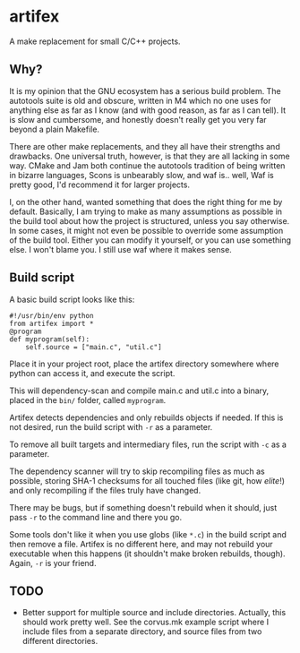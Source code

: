 # artifex

A make replacement for small C/C++ projects.

## Why?

It is my opinion that the GNU ecosystem has a serious build
problem. The autotools suite is old and obscure, written in M4 which
no one uses for anything else as far as I know (and with good reason,
as far as I can tell). It is slow and cumbersome, and honestly doesn't
really get you very far beyond a plain Makefile.

There are other make replacements, and they all have their strengths
and drawbacks. One universal truth, however, is that they are all
lacking in some way. CMake and Jam both continue the autotools
tradition of being written in bizarre languages, Scons is unbearably
slow, and waf is.. well, Waf is pretty good, I'd recommend it for
larger projects.

I, on the other hand, wanted something that does the right thing for
me by default. Basically, I am trying to make as many assumptions as
possible in the build tool about how the project is structured, unless
you say otherwise. In some cases, it might not even be possible to
override some assumption of the build tool. Either you can modify it
yourself, or you can use something else. I won't blame you. I still
use waf where it makes sense.

## Build script

A basic build script looks like this:

    #!/usr/bin/env python
    from artifex import *
    @program
    def myprogram(self):
        self.source = ["main.c", "util.c"]

Place it in your project root, place the artifex directory somewhere
where python can access it, and execute the script.

This will dependency-scan and compile main.c and util.c into a binary,
placed in the `bin/` folder, called `myprogram`.

Artifex detects dependencies and only rebuilds objects if needed. If
this is not desired, run the build script with `-r` as a parameter.

To remove all built targets and intermediary files, run the script
with `-c` as a parameter.

The dependency scanner will try to skip recompiling files as much as
possible, storing SHA-1 checksums for all touched files (like git, how
*elite*!) and only recompiling if the files truly have changed.

There may be bugs, but if something doesn't rebuild when it should,
just pass `-r` to the command line and there you go.

Some tools don't like it when you use globs (like `*.c`) in the build
script and then remove a file. Artifex is no different here, and may
not rebuild your executable when this happens (it shouldn't make
broken rebuilds, though). Again, `-r` is your friend.

## TODO

* Better support for multiple source and include directories.
  Actually, this should work pretty well. See the corvus.mk example
  script where I include files from a separate directory, and source
  files from two different directories.

